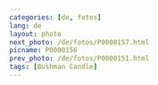 ```yaml
---
categories: [de, fotos]
lang: de
layout: photo
next_photo: /de/fotos/P0000157.html
picname: P0000156
prev_photo: /de/fotos/P0000151.html
tags: [Bushman Candle]
---
```

